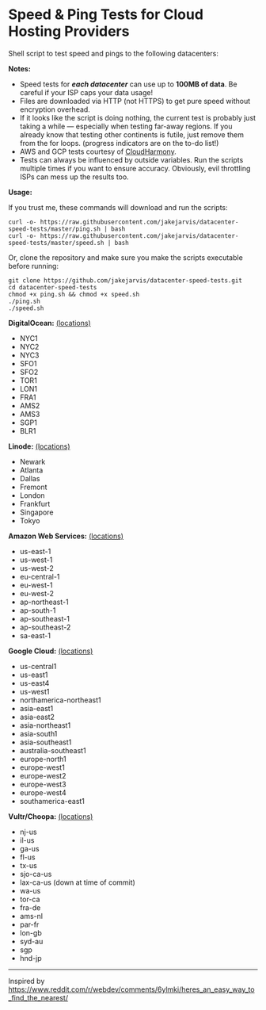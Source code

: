 # Speed & Ping Tests for Cloud Hosting Providers

Shell script to test speed and pings to the following datacenters:

**Notes:**

- Speed tests for ***each datacenter*** can use up to **100MB of data**. Be careful if your ISP caps your data usage!
- Files are downloaded via HTTP (not HTTPS) to get pure speed without encryption overhead.
- If it looks like the script is doing nothing, the current test is probably just taking a while — especially when testing far-away regions. If you already know that testing other continents is futile, just remove them from the for loops. (progress indicators are on the to-do list!)
- AWS and GCP tests courtesy of [CloudHarmony](https://cloudharmony.com/).
- Tests can always be influenced by outside variables. Run the scripts multiple times if you want to ensure accuracy. Obviously, evil throttling ISPs can mess up the results too.

**Usage:**

If you trust me, these commands will download and run the scripts:

```
curl -o- https://raw.githubusercontent.com/jakejarvis/datacenter-speed-tests/master/ping.sh | bash
curl -o- https://raw.githubusercontent.com/jakejarvis/datacenter-speed-tests/master/speed.sh | bash
```

Or, clone the repository and make sure you make the scripts executable before running:

```
git clone https://github.com/jakejarvis/datacenter-speed-tests.git
cd datacenter-speed-tests
chmod +x ping.sh && chmod +x speed.sh
./ping.sh
./speed.sh
```

**DigitalOcean:** [(locations)](https://www.digitalocean.com/docs/platform/availability-matrix/#datacenter-regions)

- NYC1
- NYC2
- NYC3
- SFO1
- SFO2
- TOR1
- LON1
- FRA1
- AMS2
- AMS3
- SGP1
- BLR1

**Linode:** [(locations)](https://www.linode.com/linodes#features-dc-container)

- Newark
- Atlanta
- Dallas
- Fremont
- London
- Frankfurt
- Singapore
- Tokyo

**Amazon Web Services:** [(locations)](https://docs.aws.amazon.com/AmazonRDS/latest/UserGuide/Concepts.RegionsAndAvailabilityZones.html)

- us-east-1
- us-west-1
- us-west-2
- eu-central-1
- eu-west-1
- eu-west-2
- ap-northeast-1
- ap-south-1
- ap-southeast-1
- ap-southeast-2
- sa-east-1

**Google Cloud:** [(locations)](https://cloud.google.com/compute/docs/regions-zones/)

- us-central1
- us-east1
- us-east4
- us-west1
- northamerica-northeast1
- asia-east1
- asia-east2
- asia-northeast1
- asia-south1
- asia-southeast1
- australia-southeast1
- europe-north1
- europe-west1
- europe-west2
- europe-west3
- europe-west4
- southamerica-east1

**Vultr/Choopa:** [(locations)](https://www.vultr.com/locations/)

- nj-us
- il-us
- ga-us
- fl-us
- tx-us
- sjo-ca-us
- lax-ca-us (down at time of commit)
- wa-us
- tor-ca
- fra-de
- ams-nl
- par-fr
- lon-gb
- syd-au
- sgp
- hnd-jp

---

Inspired by https://www.reddit.com/r/webdev/comments/6ylmki/heres_an_easy_way_to_find_the_nearest/